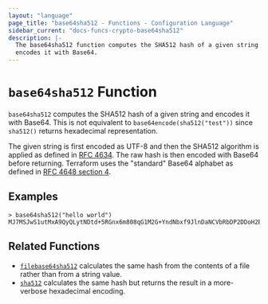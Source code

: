 ```yaml
---
layout: "language"
page_title: "base64sha512 - Functions - Configuration Language"
sidebar_current: "docs-funcs-crypto-base64sha512"
description: |-
  The base64sha512 function computes the SHA512 hash of a given string and
  encodes it with Base64.
---
```


# `base64sha512` Function

`base64sha512` computes the SHA512 hash of a given string and encodes it with
Base64. This is not equivalent to `base64encode(sha512("test"))` since `sha512()`
returns hexadecimal representation. 

The given string is first encoded as UTF-8 and then the SHA512 algorithm is applied
as defined in [RFC 4634](https://tools.ietf.org/html/rfc4634). The raw hash is
then encoded with Base64 before returning. Terraform uses the "standard" Base64
alphabet as defined in [RFC 4648 section 4](https://tools.ietf.org/html/rfc4648#section-4).

## Examples

```
> base64sha512("hello world")
MJ7MSJwS1utMxA9QyQLytNDtd+5RGnx6m808qG1M2G+YndNbxf9JlnDaNCVbRbDP2DDoH2Bdz33FVC6TrpzXbw==
```

## Related Functions

* [`filebase64sha512`](./filebase64sha512.html) calculates the same hash from
  the contents of a file rather than from a string value.
* [`sha512`](./sha512.html) calculates the same hash but returns the result
  in a more-verbose hexadecimal encoding.

